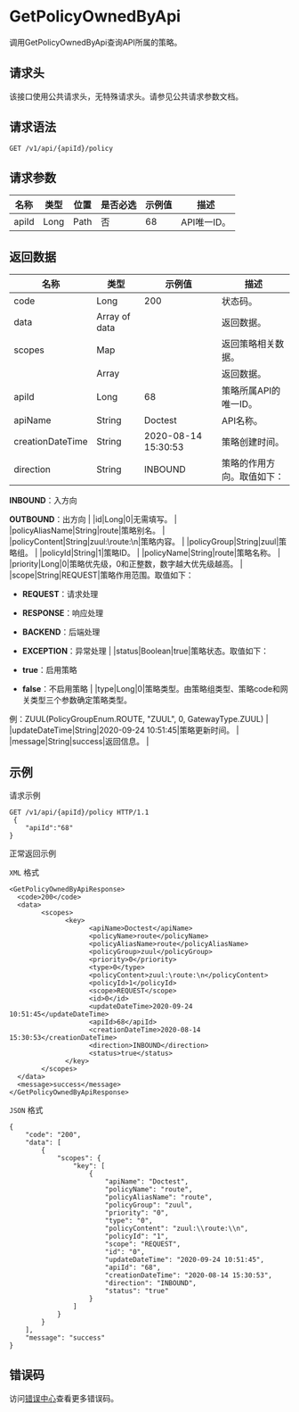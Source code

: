 # GetPolicyOwnedByApi

调用GetPolicyOwnedByApi查询API所属的策略。

## 请求头

该接口使用公共请求头，无特殊请求头。请参见公共请求参数文档。

## 请求语法

```
GET /v1/api/{apiId}/policy 
```

## 请求参数

|名称|类型|位置|是否必选|示例值|描述|
|--|--|--|----|---|--|
|apiId|Long|Path|否|68|API唯一ID。 |

## 返回数据

|名称|类型|示例值|描述|
|--|--|---|--|
|code|Long|200|状态码。 |
|data|Array of data| |返回数据。 |
|scopes|Map| |返回策略相关数据。 |
| |Array| |返回数据。 |
|apiId|Long|68|策略所属API的唯一ID。 |
|apiName|String|Doctest|API名称。 |
|creationDateTime|String|2020-08-14 15:30:53|策略创建时间。 |
|direction|String|INBOUND|策略的作用方向。取值如下：

 **INBOUND**：入方向

 **OUTBOUND**：出方向 |
|id|Long|0|无需填写。 |
|policyAliasName|String|route|策略别名。 |
|policyContent|String|zuul:\\route:\\n|策略内容。 |
|policyGroup|String|zuul|策略组。 |
|policyId|String|1|策略ID。 |
|policyName|String|route|策略名称。 |
|priority|Long|0|策略优先级，0和正整数，数字越大优先级越高。 |
|scope|String|REQUEST|策略作用范围。取值如下：

 -   **REQUEST**：请求处理
-   **RESPONSE**：响应处理
-   **BACKEND**：后端处理
-   **EXCEPTION**：异常处理 |
|status|Boolean|true|策略状态。取值如下：

 -   **true**：启用策略
-   **false**：不启用策略 |
|type|Long|0|策略类型。由策略组类型、策略code和网关类型三个参数确定策略类型。

 例：ZUUL\(PolicyGroupEnum.ROUTE, "ZUUL", 0, GatewayType.ZUUL\) |
|updateDateTime|String|2020-09-24 10:51:45|策略更新时间。 |
|message|String|success|返回信息。 |

## 示例

请求示例

```
GET /v1/api/{apiId}/policy HTTP/1.1 
 {
	"apiId":"68"
}
```

正常返回示例

`XML` 格式

```
<GetPolicyOwnedByApiResponse>
  <code>200</code>
  <data>
        <scopes>
              <key>
                    <apiName>Doctest</apiName>
                    <policyName>route</policyName>
                    <policyAliasName>route</policyAliasName>
                    <policyGroup>zuul</policyGroup>
                    <priority>0</priority>
                    <type>0</type>
                    <policyContent>zuul:\route:\n</policyContent>
                    <policyId>1</policyId>
                    <scope>REQUEST</scope>
                    <id>0</id>
                    <updateDateTime>2020-09-24 10:51:45</updateDateTime>
                    <apiId>68</apiId>
                    <creationDateTime>2020-08-14 15:30:53</creationDateTime>
                    <direction>INBOUND</direction>
                    <status>true</status>
              </key>
        </scopes>
  </data>
  <message>success</message>
</GetPolicyOwnedByApiResponse>
```

`JSON` 格式

```
{
    "code": "200",
    "data": [
        {
            "scopes": {
                "key": [
                    {
                        "apiName": "Doctest",
                        "policyName": "route",
                        "policyAliasName": "route",
                        "policyGroup": "zuul",
                        "priority": "0",
                        "type": "0",
                        "policyContent": "zuul:\\route:\\n",
                        "policyId": "1",
                        "scope": "REQUEST",
                        "id": "0",
                        "updateDateTime": "2020-09-24 10:51:45",
                        "apiId": "68",
                        "creationDateTime": "2020-08-14 15:30:53",
                        "direction": "INBOUND",
                        "status": "true"
                    }
                ]
            }
        }
    ],
    "message": "success"
}
```

## 错误码

访问[错误中心](https://error-center.aliyun.com/status/product/microgw)查看更多错误码。

